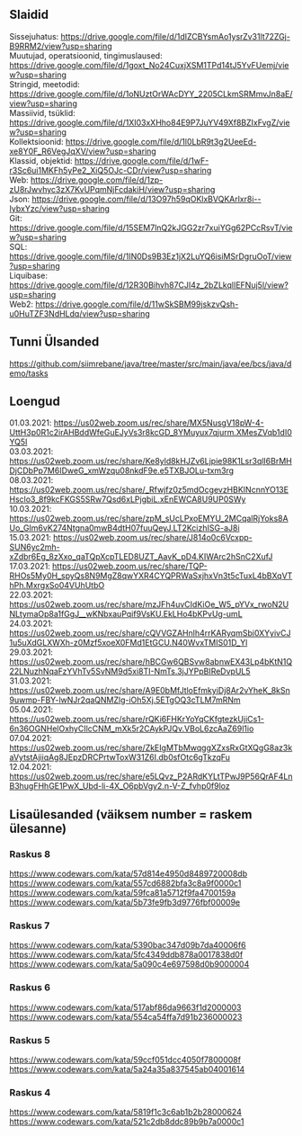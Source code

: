## Slaidid
Sissejuhatus: https://drive.google.com/file/d/1dIZCBYsmAo1ysrZv31lt72ZGj-B9RRM2/view?usp=sharing  
Muutujad, operatsioonid, tingimuslaused: https://drive.google.com/file/d/1goxt_No24CuxjXSM1TPd14tJ5YvFUemj/view?usp=sharing  
Stringid, meetodid: https://drive.google.com/file/d/1oNUztOrWAcDYY_2205CLkmSRMmvJn8aE/view?usp=sharing  
Massiivid, tsüklid: https://drive.google.com/file/d/1XI03xXHho84E9P7JuYV49Xf8BZIxFvgZ/view?usp=sharing  
Kollektsioonid: https://drive.google.com/file/d/1l0LbR9t3g2UeeEd-xe8Y0F_R6VegJqXV/view?usp=sharing  
Klassid, objektid: https://drive.google.com/file/d/1wF-r3Sc6ui1MKFh5yPe2_XiQ5OJc-CDr/view?usp=sharing  
Web: https://drive.google.com/file/d/1zp-zU8rJwvhyc3zX7KvUPqmNjFcdakiH/view?usp=sharing  
Json: https://drive.google.com/file/d/13O97h59qOKlxBVQKArlxr8i--IybxYzc/view?usp=sharing  
Git: https://drive.google.com/file/d/15SEM7lnQ2kJGG2zr7xuiYGg62PCcRsvT/view?usp=sharing  
SQL: https://drive.google.com/file/d/1IN0Ds9B3Ez1jX2LuYQ6isiMSrDgruOoT/view?usp=sharing  
Liquibase: https://drive.google.com/file/d/12R30Bihvh87CJI4z_2bZLkqlIEFNuj5l/view?usp=sharing  
Web2: https://drive.google.com/file/d/11wSkSBM99jskzvQsh-u0HuTZF3NdHLdq/view?usp=sharing  

## Tunni Ülsanded
https://github.com/siimrebane/java/tree/master/src/main/java/ee/bcs/java/demo/tasks

## Loengud
01.03.2021: https://us02web.zoom.us/rec/share/MX5NusgV18pW-4-UttH3p0R1c2irAHBddWfeGuEJyVs3r8kcGD_8YMuyux7qjurm.XMesZVqb1dI0YQ5I  
03.03.2021: https://us02web.zoom.us/rec/share/Ke8yld8kHJZv6Ljpie98K1Lsr3qlI6BrMHDjCDbPp7M6IDweG_xmWzqu08nkdF9e.e5TXBJOLu-txm3rg  
08.03.2021: https://us02web.zoom.us/rec/share/_Rfwjfz0z5mdOcgevzHBKINcnnYO13EHsclo3_8f9kcFKGS5SRw7Qsd6xLPjgbiL.xEnEWCA8U9UP0SWy  
10.03.2021: https://us02web.zoom.us/rec/share/zpM_sUcLPxoEMYU_2MCqalRjYoks8AUo_GIm6vK274Ntgna0mwB4dtH07fuuQeyJ.LT2KcizhISG-aJ8i  
15.03.2021: https://us02web.zoom.us/rec/share/J814o0c6Vcxpp-SUN6yc2mh-xZdbr6Eg_8zXxo_qaTQpXcpTLED8UZT_AavK_pD4.KIWArc2hSnC2XufJ  
17.03.2021: https://us02web.zoom.us/rec/share/TQP-RHOs5My0H_spyQs8N9MgZ8qwYXR4CYQPRWaSxjhxVn3t5cTuxL4bBXqVThPh.MxrgxSo04VUhUtbO   
22.03.2021: https://us02web.zoom.us/rec/share/mzJFh4uvCIdKiOe_W5_pYVx_rwoN2UNLtymaOp8a1fGgJ__wKNbxauPqif9VsKU.EkLHo4bKPvUg-umL  
24.03.2021: https://us02web.zoom.us/rec/share/cQVVGZAHnlh4rrKARyqmSbi0XYyivCJ1u5uXdGLXWXh-z0Mzf5xoeX0FMd1EtGCU.N40WvxTMIS01D_Yl  
29.03.2021: https://us02web.zoom.us/rec/share/hBCGw6QBSvw8abnwEX43Lp4bKtN1Q22LNuzhNqaFzYVhTv5SvNM9d5xi8TI-NmTs.3jJYPpBIReDvpUL5  
31.03.2021: https://us02web.zoom.us/rec/share/A9E0bMfJtloEfmkyiDj8Ar2vYheK_8kSn9uwmp-FBY-lwNJr2qaQNMZlg-iOh5Xj.5ETgOQ3cTLM7mRNm  
05.04.2021: https://us02web.zoom.us/rec/share/rQKi6FHKrYoYqCKfgtezkUjiCs1-6n36OGNHelOxhyCIlcCNM_mXk5r2CAykPJQv.VBoL6zcAaZ69l1io  
07.04.2021: https://us02web.zoom.us/rec/share/ZkEIgMTbMwqggXZxsRxGtXQgG8az3kaVytstAjiiqAg8JEpzDRCPrtwToxW31Z6I.db0sfOtc6gTkzqFu  
12.04.2021: https://us02web.zoom.us/rec/share/e5LQvz_P2ARdKYLtTPwJ9P56QrAF4LnB3hugFHhGE1PwX_Ubd-li-4X_O6pbVgy2.n-V-Z_fvhp0f9loz  

## Lisaülesanded (väiksem number = raskem ülesanne)
### Raskus 8
https://www.codewars.com/kata/57d814e4950d8489720008db  
https://www.codewars.com/kata/557cd6882bfa3c8a9f0000c1  
https://www.codewars.com/kata/59fca81a5712f9fa4700159a  
https://www.codewars.com/kata/5b73fe9fb3d9776fbf00009e
### Raskus 7
https://www.codewars.com/kata/5390bac347d09b7da40006f6  
https://www.codewars.com/kata/5fc4349ddb878a0017838d0f  
https://www.codewars.com/kata/5a090c4e697598d0b9000004
### Raskus 6
https://www.codewars.com/kata/517abf86da9663f1d2000003  
https://www.codewars.com/kata/554ca54ffa7d91b236000023
### Raskus 5
https://www.codewars.com/kata/59ccf051dcc4050f7800008f  
https://www.codewars.com/kata/5a24a35a837545ab04001614
### Raskus 4
https://www.codewars.com/kata/5819f1c3c6ab1b2b28000624  
https://www.codewars.com/kata/521c2db8ddc89b9b7a0000c1  

